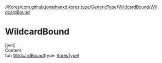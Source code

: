 //[Kores](../../../index.md)/[com.github.jonathanxd.kores.type](../../index.md)/[GenericType](../index.md)/[WildcardBound](index.md)/[WildcardBound](-wildcard-bound.md)



# WildcardBound  
[jvm]  
Content  
fun [WildcardBound](-wildcard-bound.md)(type: [KoresType](../../-kores-type/index.md))  



